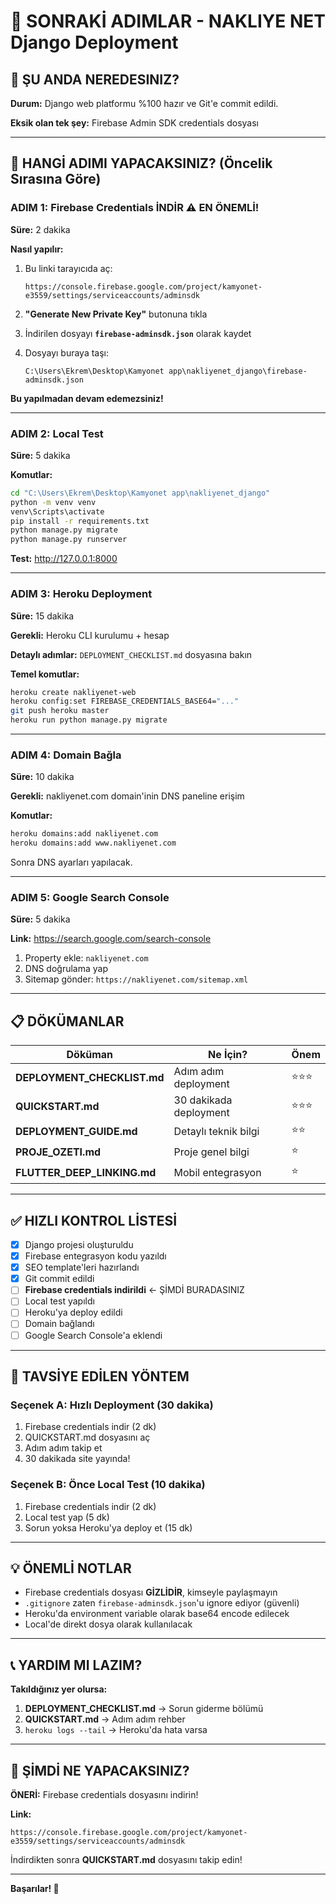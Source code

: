 # 🎯 SONRAKİ ADIMLAR - NAKLIYE NET Django Deployment

## 📌 ŞU ANDA NEREDESINIZ?

**Durum:** Django web platformu %100 hazır ve Git'e commit edildi.

**Eksik olan tek şey:** Firebase Admin SDK credentials dosyası

---

## 🚀 HANGİ ADIMI YAPACAKSINIZ? (Öncelik Sırasına Göre)

### ADIM 1: Firebase Credentials İNDİR ⚠️ EN ÖNEMLİ!

**Süre:** 2 dakika

**Nasıl yapılır:**

1. Bu linki tarayıcıda aç:
   ```
   https://console.firebase.google.com/project/kamyonet-e3559/settings/serviceaccounts/adminsdk
   ```

2. **"Generate New Private Key"** butonuna tıkla

3. İndirilen dosyayı **`firebase-adminsdk.json`** olarak kaydet

4. Dosyayı buraya taşı:
   ```
   C:\Users\Ekrem\Desktop\Kamyonet app\nakliyenet_django\firebase-adminsdk.json
   ```

**Bu yapılmadan devam edemezsiniz!**

---

### ADIM 2: Local Test

**Süre:** 5 dakika

**Komutlar:**

```bash
cd "C:\Users\Ekrem\Desktop\Kamyonet app\nakliyenet_django"
python -m venv venv
venv\Scripts\activate
pip install -r requirements.txt
python manage.py migrate
python manage.py runserver
```

**Test:** http://127.0.0.1:8000

---

### ADIM 3: Heroku Deployment

**Süre:** 15 dakika

**Gerekli:** Heroku CLI kurulumu + hesap

**Detaylı adımlar:** `DEPLOYMENT_CHECKLIST.md` dosyasına bakın

**Temel komutlar:**
```bash
heroku create nakliyenet-web
heroku config:set FIREBASE_CREDENTIALS_BASE64="..."
git push heroku master
heroku run python manage.py migrate
```

---

### ADIM 4: Domain Bağla

**Süre:** 10 dakika

**Gerekli:** nakliyenet.com domain'inin DNS paneline erişim

**Komutlar:**
```bash
heroku domains:add nakliyenet.com
heroku domains:add www.nakliyenet.com
```

Sonra DNS ayarları yapılacak.

---

### ADIM 5: Google Search Console

**Süre:** 5 dakika

**Link:** https://search.google.com/search-console

1. Property ekle: `nakliyenet.com`
2. DNS doğrulama yap
3. Sitemap gönder: `https://nakliyenet.com/sitemap.xml`

---

## 📋 DÖKÜMANLAR

| Döküman | Ne İçin? | Önem |
|---------|----------|------|
| **DEPLOYMENT_CHECKLIST.md** | Adım adım deployment | ⭐⭐⭐ |
| **QUICKSTART.md** | 30 dakikada deployment | ⭐⭐⭐ |
| **DEPLOYMENT_GUIDE.md** | Detaylı teknik bilgi | ⭐⭐ |
| **PROJE_OZETI.md** | Proje genel bilgi | ⭐ |
| **FLUTTER_DEEP_LINKING.md** | Mobil entegrasyon | ⭐ |

---

## ✅ HIZLI KONTROL LİSTESİ

- [x] Django projesi oluşturuldu
- [x] Firebase entegrasyon kodu yazıldı
- [x] SEO template'leri hazırlandı
- [x] Git commit edildi
- [ ] **Firebase credentials indirildi** ← ŞİMDİ BURADASINIZ
- [ ] Local test yapıldı
- [ ] Heroku'ya deploy edildi
- [ ] Domain bağlandı
- [ ] Google Search Console'a eklendi

---

## 🎯 TAVSİYE EDİLEN YÖNTEM

### Seçenek A: Hızlı Deployment (30 dakika)

1. Firebase credentials indir (2 dk)
2. QUICKSTART.md dosyasını aç
3. Adım adım takip et
4. 30 dakikada site yayında!

### Seçenek B: Önce Local Test (10 dakika)

1. Firebase credentials indir (2 dk)
2. Local test yap (5 dk)
3. Sorun yoksa Heroku'ya deploy et (15 dk)

---

## 💡 ÖNEMLİ NOTLAR

- Firebase credentials dosyası **GİZLİDİR**, kimseyle paylaşmayın
- `.gitignore` zaten `firebase-adminsdk.json`'u ignore ediyor (güvenli)
- Heroku'da environment variable olarak base64 encode edilecek
- Local'de direkt dosya olarak kullanılacak

---

## 📞 YARDIM MI LAZIM?

**Takıldığınız yer olursa:**

1. **DEPLOYMENT_CHECKLIST.md** → Sorun giderme bölümü
2. **QUICKSTART.md** → Adım adım rehber
3. `heroku logs --tail` → Heroku'da hata varsa

---

## 🚀 ŞİMDİ NE YAPACAKSINIZ?

**ÖNERİ:** Firebase credentials dosyasını indirin!

**Link:**
```
https://console.firebase.google.com/project/kamyonet-e3559/settings/serviceaccounts/adminsdk
```

İndirdikten sonra **QUICKSTART.md** dosyasını takip edin!

---

**Başarılar! 🎉**
